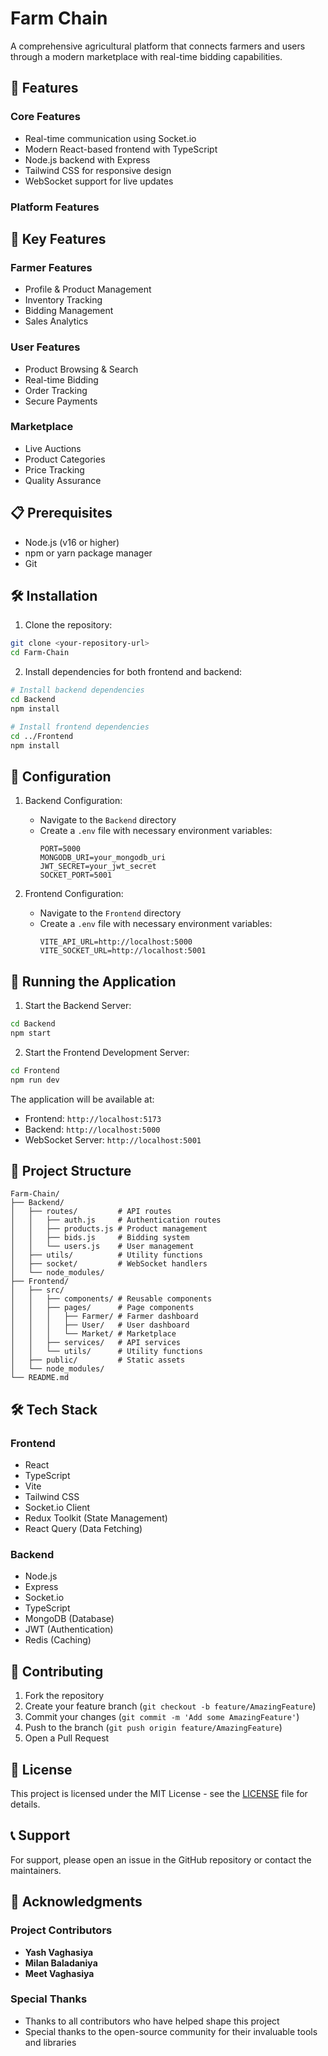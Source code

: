# Farm Chain

A comprehensive agricultural platform that connects farmers and users through a modern marketplace with real-time bidding capabilities.

## 🚀 Features

### Core Features
- Real-time communication using Socket.io
- Modern React-based frontend with TypeScript
- Node.js backend with Express
- Tailwind CSS for responsive design
- WebSocket support for live updates

### Platform Features

## 🚀 Key Features

### Farmer Features
- Profile & Product Management
- Inventory Tracking
- Bidding Management
- Sales Analytics

### User Features
- Product Browsing & Search
- Real-time Bidding
- Order Tracking
- Secure Payments

### Marketplace
- Live Auctions
- Product Categories
- Price Tracking
- Quality Assurance

## 📋 Prerequisites

- Node.js (v16 or higher)
- npm or yarn package manager
- Git

## 🛠️ Installation

1. Clone the repository:
```bash
git clone <your-repository-url>
cd Farm-Chain
```

2. Install dependencies for both frontend and backend:
```bash
# Install backend dependencies
cd Backend
npm install

# Install frontend dependencies
cd ../Frontend
npm install
```

## 🔧 Configuration

1. Backend Configuration:
   - Navigate to the `Backend` directory
   - Create a `.env` file with necessary environment variables:
     ```
     PORT=5000
     MONGODB_URI=your_mongodb_uri
     JWT_SECRET=your_jwt_secret
     SOCKET_PORT=5001
     ```

2. Frontend Configuration:
   - Navigate to the `Frontend` directory
   - Create a `.env` file with necessary environment variables:
     ```
     VITE_API_URL=http://localhost:5000
     VITE_SOCKET_URL=http://localhost:5001
     ```

## 🚀 Running the Application

1. Start the Backend Server:
```bash
cd Backend
npm start
```

2. Start the Frontend Development Server:
```bash
cd Frontend
npm run dev
```

The application will be available at:
- Frontend: `http://localhost:5173`
- Backend: `http://localhost:5000`
- WebSocket Server: `http://localhost:5001`

## 📁 Project Structure

```
Farm-Chain/
├── Backend/
│   ├── routes/         # API routes
│   │   ├── auth.js     # Authentication routes
│   │   ├── products.js # Product management
│   │   ├── bids.js     # Bidding system
│   │   └── users.js    # User management
│   ├── utils/          # Utility functions
│   ├── socket/         # WebSocket handlers
│   └── node_modules/
├── Frontend/
│   ├── src/
│   │   ├── components/ # Reusable components
│   │   ├── pages/      # Page components
│   │   │   ├── Farmer/ # Farmer dashboard
│   │   │   ├── User/   # User dashboard
│   │   │   └── Market/ # Marketplace
│   │   ├── services/   # API services
│   │   └── utils/      # Utility functions
│   ├── public/         # Static assets
│   └── node_modules/
└── README.md
```

## 🛠️ Tech Stack

### Frontend
- React
- TypeScript
- Vite
- Tailwind CSS
- Socket.io Client
- Redux Toolkit (State Management)
- React Query (Data Fetching)

### Backend
- Node.js
- Express
- Socket.io
- TypeScript
- MongoDB (Database)
- JWT (Authentication)
- Redis (Caching)

## 🤝 Contributing

1. Fork the repository
2. Create your feature branch (`git checkout -b feature/AmazingFeature`)
3. Commit your changes (`git commit -m 'Add some AmazingFeature'`)
4. Push to the branch (`git push origin feature/AmazingFeature`)
5. Open a Pull Request

## 📝 License

This project is licensed under the MIT License - see the [LICENSE](LICENSE) file for details.

## 📞 Support

For support, please open an issue in the GitHub repository or contact the maintainers.

## 🙏 Acknowledgments

### Project Contributors
- **Yash Vaghasiya** 
- **Milan Baladaniya** 
- **Meet Vaghasiya** 

### Special Thanks
- Thanks to all contributors who have helped shape this project
- Special thanks to the open-source community for their invaluable tools and libraries 
